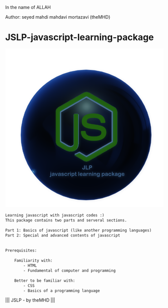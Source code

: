 ﻿In the name of ALLAH

Author:  seyed mahdi mahdavi mortazavi (theMHD)
# JSLP-javascript-learning-package
![JSLP-javascript learning package /// by theMHD](JLPlogo.png)

    Learning javascript with javascript codes :)
    This package contains two parts and serveral sections.

    Part 1: Basics of javascript (like another programming languages)
    Part 2: Special and advanced contents of javascript


    Prerequisites:

        Familiarity with:
            - HTML
            - Fundamental of computer and programming

        Better to be familiar with:
            - CSS
            - Basics of a programming language

||| JSLP - by theMHD |||